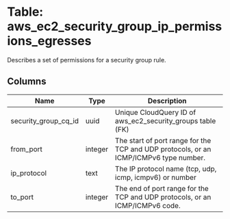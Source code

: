 
# Table: aws_ec2_security_group_ip_permissions_egresses
Describes a set of permissions for a security group rule.
## Columns
| Name        | Type           | Description  |
| ------------- | ------------- | -----  |
|security_group_cq_id|uuid|Unique CloudQuery ID of aws_ec2_security_groups table (FK)|
|from_port|integer|The start of port range for the TCP and UDP protocols, or an ICMP/ICMPv6 type number.|
|ip_protocol|text|The IP protocol name (tcp, udp, icmp, icmpv6) or number|
|to_port|integer|The end of port range for the TCP and UDP protocols, or an ICMP/ICMPv6 code.|
